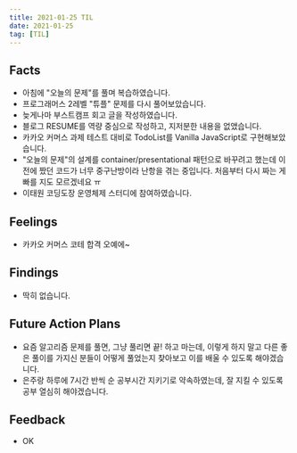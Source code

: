 ```yaml
---
title: 2021-01-25 TIL
date: 2021-01-25
tag: [TIL]
---
```


## Facts

- 아침에 "오늘의 문제"를 풀며 복습하였습니다.
- 프로그래머스 2레벨 "튜플" 문제를 다시 풀어보았습니다.
- 늦게나마 부스트캠프 회고 글을 작성하였습니다.
- 블로그 RESUME를 역량 중심으로 작성하고, 지저분한 내용을 없앴습니다.
- 카카오 커머스 과제 테스트 대비로 TodoList를 Vanilla JavaScript로 구현해보았습니다.
- "오늘의 문제"의 설계를 container/presentational 패턴으로 바꾸려고 했는데 이전에 짰던 코드가 너무 중구난방이라 난항을 겪는 중입니다. 처음부터 다시 짜는 게 빠를 지도 모르겠네요 ㅠ
- 이태원 코딩도장 운영체제 스터디에 참여하였습니다.

## Feelings

- 카카오 커머스 코테 합격 오예에~

## Findings

- 딱히 없습니다.

## Future Action Plans

- 요즘 알고리즘 문제를 풀면, 그냥 풀리면 끝! 하고 마는데, 이렇게 하지 말고 다른 좋은 풀이를 가지신 분들이 어떻게 풀었는지 찾아보고 이를 배울 수 있도록 해야겠습니다.
- 은주랑 하루에 7시간 반씩 순 공부시간 지키기로 약속하였는데, 잘 지킬 수 있도록 공부 열심히 해야겠습니다.

## Feedback

- OK

